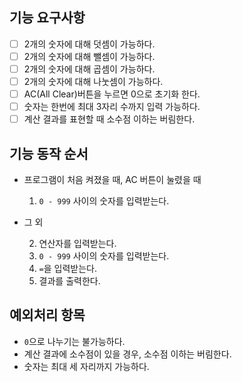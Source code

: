 ## 기능 요구사항

- [ ] 2개의 숫자에 대해 덧셈이 가능하다.
- [ ] 2개의 숫자에 대해 뺄셈이 가능하다.
- [ ] 2개의 숫자에 대해 곱셈이 가능하다.
- [ ] 2개의 숫자에 대해 나눗셈이 가능하다.
- [ ] AC(All Clear)버튼을 누르면 0으로 초기화 한다.
- [ ] 숫자는 한번에 최대 3자리 수까지 입력 가능하다.
- [ ] 계산 결과를 표현할 때 소수점 이하는 버림한다.

## 기능 동작 순서

- 프로그램이 처음 켜졌을 때, AC 버튼이 눌렸을 때

  1. `0 - 999` 사이의 숫자를 입력받는다.

- 그 외

  2. 연산자를 입력받는다.
  3. `0 - 999` 사이의 숫자를 입력받는다.
  4. `=`을 입력받는다.
  5. 결과를 출력한다.

## 예외처리 항목

- `0`으로 나누기는 불가능하다.
- 계산 결과에 소수점이 있을 경우, 소수점 이하는 버림한다.
- 숫자는 최대 세 자리까지 가능하다.

